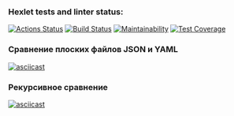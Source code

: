 ### Hexlet tests and linter status:

[![Actions Status](https://github.com/pavlovkeith/frontend-project-46/workflows/hexlet-check/badge.svg)](https://github.com/pavlovkeith/frontend-project-46/actions)
[![Build Status](https://github.com/pavlovkeith/frontend-project-46/actions/workflows/main.yml/badge.svg?branch=main)](https://github.com/pavlovkeith/frontend-project-46/actions/workflows/main.yml)
[![Maintainability](https://api.codeclimate.com/v1/badges/ca4af127eaba8eb52df0/maintainability)](https://codeclimate.com/github/pavlovkeith/frontend-project-46/maintainability)
[![Test Coverage](https://api.codeclimate.com/v1/badges/ca4af127eaba8eb52df0/test_coverage)](https://codeclimate.com/github/pavlovkeith/frontend-project-46/test_coverage)

### Сравнение плоских файлов JSON и YAML

[![asciicast](https://asciinema.org/a/A5fagL9Jlw02X7LxpSORuXHqz.svg)](https://asciinema.org/a/A5fagL9Jlw02X7LxpSORuXHqz)

### Рекурсивное сравнение

[![asciicast](https://asciinema.org/a/ZhS0TzwLOawsLUDwRDSIR4saB.svg)](https://asciinema.org/a/ZhS0TzwLOawsLUDwRDSIR4saB)
